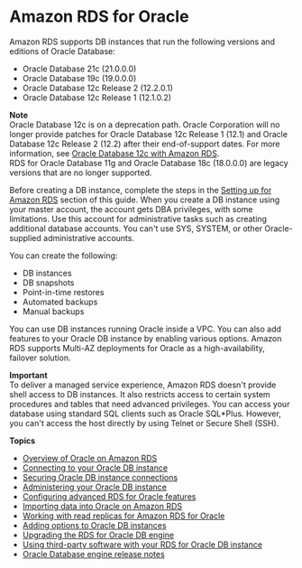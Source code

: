 # Amazon RDS for Oracle<a name="CHAP_Oracle"></a>

Amazon RDS supports DB instances that run the following versions and editions of Oracle Database:
+ Oracle Database 21c \(21\.0\.0\.0\)
+ Oracle Database 19c \(19\.0\.0\.0\)
+ Oracle Database 12c Release 2 \(12\.2\.0\.1\)
+ Oracle Database 12c Release 1 \(12\.1\.0\.2\)

**Note**  
Oracle Database 12c is on a deprecation path\. Oracle Corporation will no longer provide patches for Oracle Database 12c Release 1 \(12\.1\) and Oracle Database 12c Release 2 \(12\.2\) after their end\-of\-support dates\. For more information, see [Oracle Database 12c with Amazon RDS](Oracle.Concepts.database-versions.md#Oracle.Concepts.FeatureSupport.12c)\.  
RDS for Oracle Database 11g and Oracle Database 18c \(18\.0\.0\.0\) are legacy versions that are no longer supported\.

Before creating a DB instance, complete the steps in the [Setting up for Amazon RDS](CHAP_SettingUp.md) section of this guide\. When you create a DB instance using your master account, the account gets DBA privileges, with some limitations\. Use this account for administrative tasks such as creating additional database accounts\. You can't use SYS, SYSTEM, or other Oracle\-supplied administrative accounts\.

You can create the following:
+ DB instances
+ DB snapshots
+ Point\-in\-time restores
+ Automated backups
+ Manual backups

You can use DB instances running Oracle inside a VPC\. You can also add features to your Oracle DB instance by enabling various options\. Amazon RDS supports Multi\-AZ deployments for Oracle as a high\-availability, failover solution\.

**Important**  
To deliver a managed service experience, Amazon RDS doesn't provide shell access to DB instances\. It also restricts access to certain system procedures and tables that need advanced privileges\. You can access your database using standard SQL clients such as Oracle SQL\*Plus\. However, you can't access the host directly by using Telnet or Secure Shell \(SSH\)\.

**Topics**
+ [Overview of Oracle on Amazon RDS](Oracle.Concepts.overview.md)
+ [Connecting to your Oracle DB instance](USER_ConnectToOracleInstance.md)
+ [Securing Oracle DB instance connections](Oracle.Concepts.RestrictedDBAPrivileges.md)
+ [Administering your Oracle DB instance](Appendix.Oracle.CommonDBATasks.md)
+ [Configuring advanced RDS for Oracle features](CHAP_Oracle.advanced-features.md)
+ [Importing data into Oracle on Amazon RDS](Oracle.Procedural.Importing.md)
+ [Working with read replicas for Amazon RDS for Oracle](oracle-read-replicas.md)
+ [Adding options to Oracle DB instances](Appendix.Oracle.Options.md)
+ [Upgrading the RDS for Oracle DB engine](USER_UpgradeDBInstance.Oracle.md)
+ [Using third\-party software with your RDS for Oracle DB instance](Oracle.Resources.md)
+ [Oracle Database engine release notes](USER_Oracle_Releases.md)